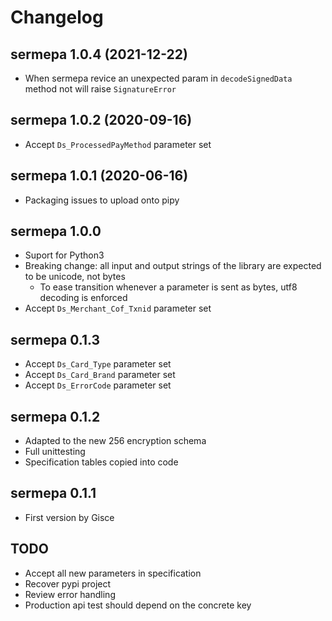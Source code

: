 # Changelog

## sermepa 1.0.4 (2021-12-22)

- When sermepa revice an unexpected param in `decodeSignedData` method not will raise `SignatureError`

## sermepa 1.0.2 (2020-09-16)

- Accept `Ds_ProcessedPayMethod` parameter set

## sermepa 1.0.1 (2020-06-16)

- Packaging issues to upload onto pipy

## sermepa 1.0.0

- Suport for Python3
- Breaking change: all input and output strings of the library are expected to be unicode, not bytes
    - To ease transition whenever a parameter is sent as bytes, utf8 decoding is enforced
- Accept `Ds_Merchant_Cof_Txnid` parameter set

## sermepa 0.1.3

- Accept `Ds_Card_Type` parameter set
- Accept `Ds_Card_Brand` parameter set
- Accept `Ds_ErrorCode` parameter set

## sermepa 0.1.2

- Adapted to the new 256 encryption schema
- Full unittesting
- Specification tables copied into code


## sermepa 0.1.1

- First version by Gisce

## TODO

- Accept all new parameters in specification 
- Recover pypi project
- Review error handling
- Production api test should depend on the concrete key

